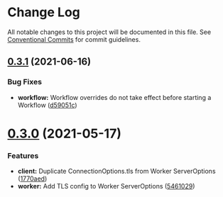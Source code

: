 # Change Log

All notable changes to this project will be documented in this file.
See [Conventional Commits](https://conventionalcommits.org) for commit guidelines.

## [0.3.1](https://github.com/temporalio/sdk-node/compare/@temporalio/create@0.3.0...@temporalio/create@0.3.1) (2021-06-16)


### Bug Fixes

* **workflow:** Workflow overrides do not take effect before starting a Workflow ([d59051c](https://github.com/temporalio/sdk-node/commit/d59051c732e961100ba75fdc431b742a489cfebb))





# [0.3.0](https://github.com/temporalio/sdk-node/compare/@temporalio/create@0.2.0...@temporalio/create@0.3.0) (2021-05-17)


### Features

* **client:** Duplicate ConnectionOptions.tls from Worker ServerOptions ([1770aed](https://github.com/temporalio/sdk-node/commit/1770aed69c598eed48f2a1bc4b9421ecea41c0d7))
* **worker:** Add TLS config to Worker ServerOptions ([5461029](https://github.com/temporalio/sdk-node/commit/5461029c07cd91680756671c4a6fd1e32d7888f6))
